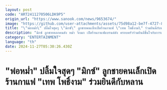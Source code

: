 ```yaml
---
layout: post
code: "ART2411270506LDK9P5"
origin_url: "https://www.sanook.com/news/9653674/"
image: "https://github.com/user-attachments/assets/75d98a12-be7f-4727-85cf-d48539166ddc"
title: "\"พ่อหม่ำ\" ปลิ้มใจสุดๆ \"มิกซ์\" ลูกชายคนเล็กเปิดร้านกาแฟ \"เทพ โพธิ์งาม\" ร่วมยินดีกับหลาน"
description: "มิกซ์ ลูกชายตลกคนดัง หม่ำ จ๊กมก เปิดร้านกาแฟแบรนด์ดัง ครอบครัวร่วมยินดีชื่นใจกับการเติบโตอีกก้าว"
category: "ENTERTAINMENT"
language: "th"
date: 2024-11-27T05:30:26.430Z
---
```


# "พ่อหม่ำ" ปลิ้มใจสุดๆ "มิกซ์" ลูกชายคนเล็กเปิดร้านกาแฟ "เทพ โพธิ์งาม" ร่วมยินดีกับหลาน